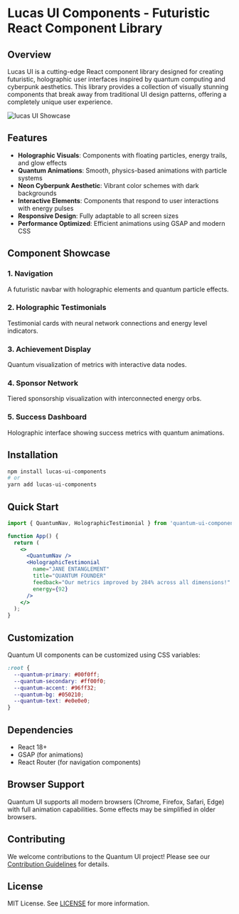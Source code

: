 # Lucas UI Components - Futuristic React Component Library

## Overview

Lucas UI is a cutting-edge React component library designed for creating futuristic, holographic user interfaces inspired by quantum computing and cyberpunk aesthetics. This library provides a collection of visually stunning components that break away from traditional UI design patterns, offering a completely unique user experience.

![lucas UI Showcase](https://example.com/lucas-ui-showcase.gif)

## Features

- **Holographic Visuals**: Components with floating particles, energy trails, and glow effects
- **Quantum Animations**: Smooth, physics-based animations with particle systems
- **Neon Cyberpunk Aesthetic**: Vibrant color schemes with dark backgrounds
- **Interactive Elements**: Components that respond to user interactions with energy pulses
- **Responsive Design**: Fully adaptable to all screen sizes
- **Performance Optimized**: Efficient animations using GSAP and modern CSS

## Component Showcase

### 1. Navigation
A futuristic navbar with holographic elements and quantum particle effects.

### 2. Holographic Testimonials
Testimonial cards with neural network connections and energy level indicators.

### 3. Achievement Display
Quantum visualization of metrics with interactive data nodes.

### 4. Sponsor Network
Tiered sponsorship visualization with interconnected energy orbs.

### 5. Success Dashboard
Holographic interface showing success metrics with quantum animations.

## Installation

```bash
npm install lucas-ui-components
# or
yarn add lucas-ui-components
```

## Quick Start

```jsx
import { QuantumNav, HolographicTestimonial } from 'quantum-ui-components';

function App() {
  return (
    <>
      <QuantumNav />
      <HolographicTestimonial 
        name="JANE ENTANGLEMENT"
        title="QUANTUM FOUNDER"
        feedback="Our metrics improved by 284% across all dimensions!"
        energy={92}
      />
    </>
  );
}
```

## Customization

Quantum UI components can be customized using CSS variables:

```css
:root {
  --quantum-primary: #00f0ff;
  --quantum-secondary: #ff00f0;
  --quantum-accent: #96ff32;
  --quantum-bg: #050210;
  --quantum-text: #e0e0e0;
}
```

## Dependencies

- React 18+
- GSAP (for animations)
- React Router (for navigation components)

## Browser Support

Quantum UI supports all modern browsers (Chrome, Firefox, Safari, Edge) with full animation capabilities. Some effects may be simplified in older browsers.

## Contributing

We welcome contributions to the Quantum UI project! Please see our [Contribution Guidelines](CONTRIBUTING.md) for details.

## License

MIT License. See [LICENSE](LICENSE) for more information.

